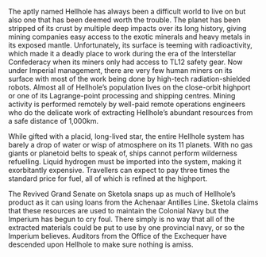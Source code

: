 
The aptly named Hellhole has always been a difficult world to live on but also one that has been deemed worth the trouble. The planet has been stripped of its crust by multiple deep impacts over its long history, giving mining companies easy access to the exotic minerals and heavy metals in its exposed mantle. Unfortunately, its surface is teeming with radioactivity, which made it a deadly place to work during the era of the Interstellar Confederacy when its miners only had access to TL12 safety gear. Now under Imperial management, there are very few human miners on its surface with most of the work being done by high-tech radiation-shielded robots. Almost all of Hellhole’s population lives on the close-orbit highport or one of its Lagrange-point processing and shipping centres. Mining activity is performed remotely by well-paid remote operations engineers who do the delicate work of extracting Hellhole’s abundant resources from a safe distance of 1,000km.

While gifted with a placid, long-lived star, the entire Hellhole system has barely a drop of water or wisp of atmosphere on its 11 planets. With no gas giants or planetoid belts to speak of, ships cannot perform wilderness refuelling. Liquid hydrogen must be imported into the system, making it exorbitantly expensive. Travellers can expect to pay three times the standard price for fuel, all of which is refined at the highport.

The Revived Grand Senate on Sketola snaps up as much of Hellhole’s product as it can using loans from the Achenaar Antilles Line. Sketola claims that these resources are used to maintain the Colonial Navy but the Imperium has begun to cry foul. There simply is no way that all of the extracted materials could be put to use by one provincial navy, or so the Imperium believes. Auditors from the Office of the Exchequer have descended upon Hellhole to make sure nothing is amiss.
